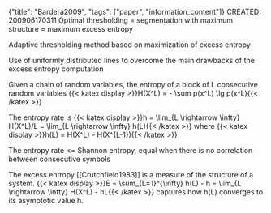 {"title": "Bardera2009", "tags": ["paper", "information_content"]}
CREATED: 200906170311
Optimal thresholding = segmentation with maximum structure = maximum excess
entropy

Adaptive thresholding method based on maximization of excess entropy

Use of uniformly distributed lines to overcome the main drawbacks of the
excess entropy computation

Given a chain of random variables, the entropy of a block of L consecutive
random variables {{< katex display >}}H(X^L) = - \sum p(x^L) \lg p(x^L){{< /katex >}}

The entropy rate is {{< katex display >}}h = \lim_{L \rightarrow \infty} H(X^L)/L = \lim_{L
\rightarrow \infty} h(L){{< /katex >}} where {{< katex display >}}h(L) = H(X^L) - H(X^{L-1}){{< /katex >}}

The entropy rate <= Shannon entropy, equal when there is no correlation
between consecutive symbols

The excess entropy [[Crutchfield1983]] is a measure of the structure of a
system. {{< katex display >}}E = \sum_{L=1}^{\infty} h(L) - h = \lim_{L \rightarrow \infty}
H(X^L) - hL{{< /katex >}} captures how h(L) converges to its asymptotic value h.

